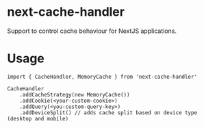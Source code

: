 # next-cache-handler
Support to control cache behaviour for NextJS applications. 
# Usage

```
import { CacheHandler, MemoryCache } from 'next-cache-handler'

CacheHandler
    .addCacheStrategy(new MemoryCache())
    .addCookie(<your-custom-cookie>)
    .addQuery(<you-custom-query-key>)
    .addDeviceSplit() // adds cache split based on device type (desktop and mobile)
```